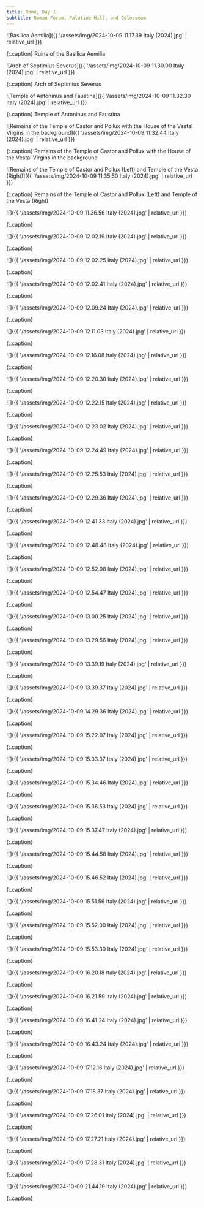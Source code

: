 ```yaml
---
title: Rome, Day 1
subtitle: Roman Forum, Palatine Hill, and Colosseum
---
```


![Basilica Aemilia]({{ '/assets/img/2024-10-09 11.17.39 Italy (2024).jpg' | relative_url }})

{:.caption}
Ruins of the Basilica Aemilia

![Arch of Septimius Severus]({{ '/assets/img/2024-10-09 11.30.00 Italy (2024).jpg' | relative_url }})

{:.caption}
Arch of Septimius Severus

![Temple of Antoninus and Faustina]({{ '/assets/img/2024-10-09 11.32.30 Italy (2024).jpg' | relative_url }})

{:.caption}
Temple of Antoninus and Faustina

![Remains of the Temple of Castor and Pollux with the House of the Vestal Virgins in the background]({{ '/assets/img/2024-10-09 11.32.44 Italy (2024).jpg' | relative_url }})

{:.caption}
Remains of the Temple of Castor and Pollux with the House of the Vestal Virgins in the background

![Remains of the Temple of Castor and Pollux (Left) and Temple of the Vesta (Right)]({{ '/assets/img/2024-10-09 11.35.50 Italy (2024).jpg' | relative_url }})

{:.caption}
Remains of the Temple of Castor and Pollux (Left) and Temple of the Vesta (Right)

![]({{ '/assets/img/2024-10-09 11.36.56 Italy (2024).jpg' | relative_url }})

{:.caption}


![]({{ '/assets/img/2024-10-09 12.02.19 Italy (2024).jpg' | relative_url }})

{:.caption}


![]({{ '/assets/img/2024-10-09 12.02.25 Italy (2024).jpg' | relative_url }})

{:.caption}


![]({{ '/assets/img/2024-10-09 12.02.41 Italy (2024).jpg' | relative_url }})

{:.caption}


![]({{ '/assets/img/2024-10-09 12.09.24 Italy (2024).jpg' | relative_url }})

{:.caption}


![]({{ '/assets/img/2024-10-09 12.11.03 Italy (2024).jpg' | relative_url }})

{:.caption}


![]({{ '/assets/img/2024-10-09 12.16.08 Italy (2024).jpg' | relative_url }})

{:.caption}


![]({{ '/assets/img/2024-10-09 12.20.30 Italy (2024).jpg' | relative_url }})

{:.caption}


![]({{ '/assets/img/2024-10-09 12.22.15 Italy (2024).jpg' | relative_url }})

{:.caption}


![]({{ '/assets/img/2024-10-09 12.23.02 Italy (2024).jpg' | relative_url }})

{:.caption}


![]({{ '/assets/img/2024-10-09 12.24.49 Italy (2024).jpg' | relative_url }})

{:.caption}


![]({{ '/assets/img/2024-10-09 12.25.53 Italy (2024).jpg' | relative_url }})

{:.caption}


![]({{ '/assets/img/2024-10-09 12.29.36 Italy (2024).jpg' | relative_url }})

{:.caption}


![]({{ '/assets/img/2024-10-09 12.41.33 Italy (2024).jpg' | relative_url }})

{:.caption}


![]({{ '/assets/img/2024-10-09 12.48.48 Italy (2024).jpg' | relative_url }})

{:.caption}


![]({{ '/assets/img/2024-10-09 12.52.08 Italy (2024).jpg' | relative_url }})

{:.caption}


![]({{ '/assets/img/2024-10-09 12.54.47 Italy (2024).jpg' | relative_url }})

{:.caption}


![]({{ '/assets/img/2024-10-09 13.00.25 Italy (2024).jpg' | relative_url }})

{:.caption}


![]({{ '/assets/img/2024-10-09 13.29.56 Italy (2024).jpg' | relative_url }})

{:.caption}


![]({{ '/assets/img/2024-10-09 13.39.19 Italy (2024).jpg' | relative_url }})

{:.caption}


![]({{ '/assets/img/2024-10-09 13.39.37 Italy (2024).jpg' | relative_url }})

{:.caption}


![]({{ '/assets/img/2024-10-09 14.29.36 Italy (2024).jpg' | relative_url }})

{:.caption}


![]({{ '/assets/img/2024-10-09 15.22.07 Italy (2024).jpg' | relative_url }})

{:.caption}


![]({{ '/assets/img/2024-10-09 15.33.37 Italy (2024).jpg' | relative_url }})

{:.caption}


![]({{ '/assets/img/2024-10-09 15.34.46 Italy (2024).jpg' | relative_url }})

{:.caption}


![]({{ '/assets/img/2024-10-09 15.36.53 Italy (2024).jpg' | relative_url }})

{:.caption}


![]({{ '/assets/img/2024-10-09 15.37.47 Italy (2024).jpg' | relative_url }})

{:.caption}


![]({{ '/assets/img/2024-10-09 15.44.58 Italy (2024).jpg' | relative_url }})

{:.caption}


![]({{ '/assets/img/2024-10-09 15.46.52 Italy (2024).jpg' | relative_url }})

{:.caption}


![]({{ '/assets/img/2024-10-09 15.51.56 Italy (2024).jpg' | relative_url }})

{:.caption}


![]({{ '/assets/img/2024-10-09 15.52.00 Italy (2024).jpg' | relative_url }})

{:.caption}


![]({{ '/assets/img/2024-10-09 15.53.30 Italy (2024).jpg' | relative_url }})

{:.caption}


![]({{ '/assets/img/2024-10-09 16.20.18 Italy (2024).jpg' | relative_url }})

{:.caption}


![]({{ '/assets/img/2024-10-09 16.21.59 Italy (2024).jpg' | relative_url }})

{:.caption}


![]({{ '/assets/img/2024-10-09 16.41.24 Italy (2024).jpg' | relative_url }})

{:.caption}


![]({{ '/assets/img/2024-10-09 16.43.24 Italy (2024).jpg' | relative_url }})

{:.caption}


![]({{ '/assets/img/2024-10-09 17.12.16 Italy (2024).jpg' | relative_url }})

{:.caption}


![]({{ '/assets/img/2024-10-09 17.18.37 Italy (2024).jpg' | relative_url }})

{:.caption}


![]({{ '/assets/img/2024-10-09 17.26.01 Italy (2024).jpg' | relative_url }})

{:.caption}


![]({{ '/assets/img/2024-10-09 17.27.21 Italy (2024).jpg' | relative_url }})

{:.caption}


![]({{ '/assets/img/2024-10-09 17.28.31 Italy (2024).jpg' | relative_url }})

{:.caption}


![]({{ '/assets/img/2024-10-09 21.44.19 Italy (2024).jpg' | relative_url }})

{:.caption}
